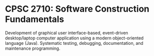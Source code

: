 # CPSC 2710: Software Construction Fundamentals

Development of graphical user interface-based, event-driven desktop/laptop computer application using a modern object-oriented language (Java).  Systematic testing, debugging, documentation, and maintenance programming.
